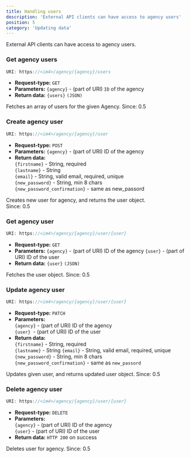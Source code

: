 ```yaml
---
title: Handling users
description: 'External API clients can have access to agency users'
position: 5
category: 'Updating data'
---
```


External API clients can have access to agency users.

### Get agency users

```js
URI: https://<im4>/agency/{agency}/users
```

- **Request-type:** `GET`
- **Parameters:** `{agency}` - (part of URI) `ID` of the agency
- **Return data:** `{users}` `(JSON)`

Fetches an array of users for the given Agency.
<badge>Since: 0.5</badge>

### Create agency user

```js
URI: https://<im4>/agency/{agency}/user
```

- **Request-type:** `POST`
- **Parameters:** `{agency}` - (part of URI) ID of the agency
- **Return data:**  
  `{firstname}` - String, required  
  `{lastname}` - String  
  `{email}` - String, valid email, required, unique  
  `{new_password}` - String, min 8 chars  
  `{new_password_confirmation}` - same as new_passord

Creates new user for agency, and returns the user object.  
<badge>Since: 0.5</badge>

### Get agency user

```js
URI: https://<im4>/agency/{agency}/user/{user}
```

- **Request-type:** `GET`
- **Parameters:**
  `{agency}` - (part of URI) ID of the agency
  `{user}` - (part of URI) ID of the user
- **Return data:**
  `{user}` `(JSON)`

Fetches the user object. <badge>Since: 0.5</badge>

### Update agency user

```js
URI: https://<im4>/agency/{agency}/user/{user}
```

- **Request-type:** `PATCH`
- **Parameters:**  
  `{agency}` - (part of URI) ID of the agency  
  `{user} `- (part of URI) ID of the user
- **Return data:**  
  `{firstname}` - String, required  
  `{lastname}` - String
  `{email}` - String, valid email, required, unique  
  `{new_password}` - String, min 8 chars  
  `{new_password_confirmation}` - same as `new_passord`

Updates given user, and returns updated user object. <badge>Since: 0.5</badge>

### Delete agency user

```js
URI: https://<im4>/agency/{agency}/user/{user}
```

- **Request-type:** `DELETE`
- **Parameters:**  
  `{agency}` - (part of URI) ID of the agency  
  `{user}` - (part of URI) ID of the user
- **Return data:** `HTTP 200` on success

Deletes user for agency. <badge>Since: 0.5</badge>
